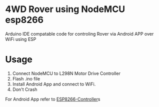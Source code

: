 # 4WD Rover using NodeMCU esp8266
Arduino IDE compatable code for controling Rover via Android APP over WiFi using ESP

# Usage
1. Connect NodeMCU to L298N Motor Drive Controller
2. Flash .ino file
3. Install Android App and connect to WiFi.
4. Don't Crash


For Android App refer to [ESP8266-Controller](https://github.com/Ketan0898/ESP8266-Controller)s